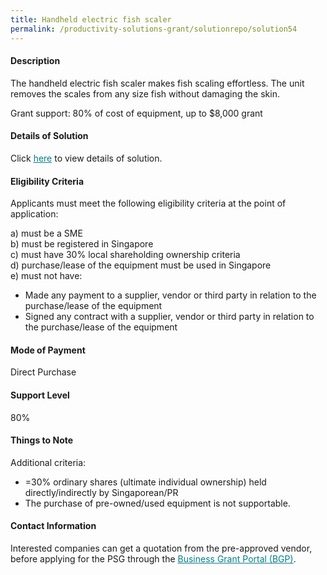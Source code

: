 ```yaml
---
title: Handheld electric fish scaler
permalink: /productivity-solutions-grant/solutionrepo/solution54
---
```


#### Description

The handheld electric fish scaler makes fish scaling effortless. The unit removes the scales from any size fish without damaging the skin.

Grant support: 80% of cost of equipment, up to $8,000 grant


#### Details of Solution

Click <a href='' style='color:#037e8a'>here</a> to view details of solution.

#### Eligibility Criteria

Applicants must meet the following eligibility criteria at the point of application:

a) must be a SME <br>
b) must be registered in Singapore <br>
c) must have 30% local shareholding ownership criteria <br>
d) purchase/lease of the equipment must be used in Singapore <br>
e) must not have:
- Made any payment to a supplier, vendor or third party in relation to the purchase/lease of the equipment
- Signed any contract with a supplier, vendor or third party in relation to the purchase/lease of the equipment

#### Mode of Payment
Direct Purchase

#### Support Level
80%

#### Things to Note
Additional criteria:
- =30% ordinary shares (ultimate individual ownership) held directly/indirectly by Singaporean/PR
- The purchase of pre-owned/used equipment is not supportable.

#### Contact Information


Interested companies can get a quotation from the pre-approved vendor, before applying for the PSG through the <a target='_blank' style='color:#037e8a' href='https://www.businessgrants.gov.sg/'>Business Grant Portal (BGP)</a>.
